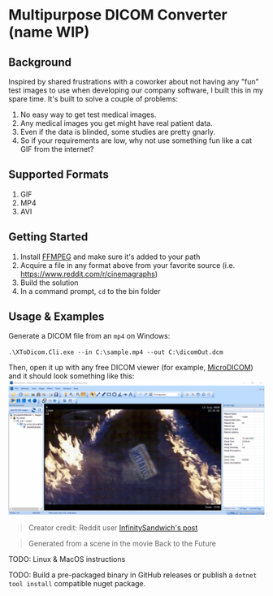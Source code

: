 Multipurpose DICOM Converter (name WIP)
==============================================

## Background
Inspired by shared frustrations with a coworker about not having any "fun" test images to use when developing our company software, I built this in my spare time.  It's built to solve a couple of problems:

1. No easy way to get test medical images.
1. Any medical images you get might have real patient data.
1. Even if the data is blinded, some studies are pretty gnarly.
1. So if your requirements are low, why not use something fun like a cat GIF from the internet?

## Supported Formats
1. GIF
1. MP4
1. AVI

## Getting Started
1. Install [FFMPEG](http://ffmpeg.org/download.html) and make sure it's added to your path
1. Acquire a file in any format above from your favorite source (i.e. https://www.reddit.com/r/cinemagraphs)
1. Build the solution
1. In a command prompt, `cd` to the bin folder

## Usage & Examples
Generate a DICOM file from an `mp4` on Windows:

`.\XToDicom.Cli.exe --in C:\sample.mp4 --out C:\dicomOut.dcm`

Then, open it up with any free DICOM viewer (for example, [MicroDICOM](https://www.microdicom.com/)) and it should look something like this:
![](docs/demo.gif)
> Creator credit: Reddit user [InfinitySandwich's post](https://www.reddit.com/r/Cinemagraphs/comments/hl8shw/where_we_are_going_we_dont_need_roads_first_time/)

> Generated from a scene in the movie Back to the Future

TODO: Linux & MacOS instructions

TODO: Build a pre-packaged binary in GitHub releases or publish a `dotnet tool install` compatible nuget package.
